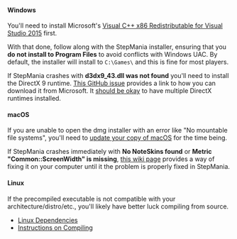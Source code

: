 #### Windows

You'll need to install Microsoft's [Visual C++ x86 Redistributable for Visual Studio 2015](http://www.microsoft.com/en-us/download/details.aspx?id=48145) first.

With that done, follow along with the StepMania installer, ensuring that you **do not install to Program Files** to avoid conflicts with Windows UAC.  By default, the installer will install to `C:\Games\` and this is fine for most players.

If StepMania crashes with **d3dx9_43.dll was not found** you'll need to install the DirectX 9 runtime. [This GitHub issue](https://github.com/stepmania/stepmania-site/issues/64) provides a link to how you can download it from Microsoft.  It [should be okay](https://github.com/stepmania/stepmania/issues/1936#issuecomment-557917810) to have multiple DirectX runtimes installed.

#### macOS

If you are unable to open the dmg installer with an error like "No mountable file systems", you'll need to [update your copy of macOS](https://github.com/stepmania/stepmania/issues/1726) for the time being.

If StepMania crashes immediately with **No NoteSkins found** or **Metric "Common::ScreenWidth" is missing**, [this wiki page](https://github.com/stepmania/stepmania/wiki/Installing-on-macOS) provides a way of fixing it on your computer until it the problem is properly fixed in StepMania.

#### Linux

If the precompiled executable is not compatible with your architecture/distro/etc., you'll likely have better luck compiling from source.

* [Linux Dependencies](Linux-dependencies)
* [Instructions on Compiling](Compiling-StepMania)
